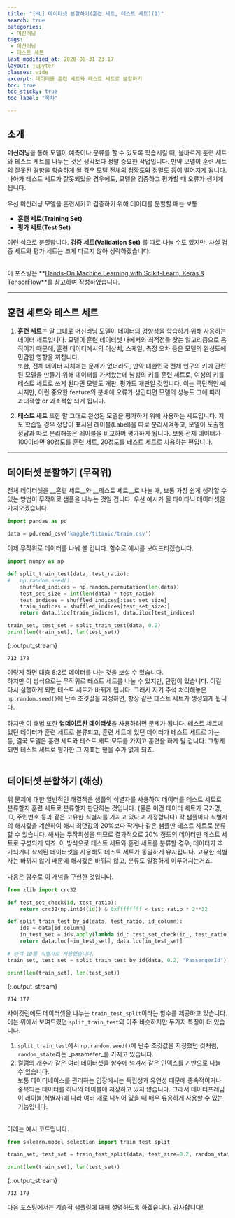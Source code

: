 ```yaml
---
title: "[ML] 데이터셋 분할하기(훈련 세트, 테스트 세트)(1)"
search: true
categories:
 - 머신러닝
tags:
 - 머신러닝
 - 테스트 세트
last_modified_at: 2020-08-31 23:17
layout: jupyter
classes: wide
excerpt: 데이터를 훈련 세트와 테스트 세트로 분할하기
toc: true
toc_sticky: true
toc_label: "목차"

---
```

## 소개

**머신러닝**을 통해 모델이 예측이나 분류를 할 수 있도록 학습시킬 때, 올바르게 훈련 세트와 테스트 세트를 나누는 것은 생각보다 정말 중요한 작업입니다. 만약 모델이 훈련 세트의 잘못된 경향을 학습하게 될 경우 모델 전체의 정확도와 정밀도 등이 떨어지게 됩니다. 나아가 테스트 세트가 잘못되었을 경우에도, 모델을 검증하고 평가할 때 오류가 생기게 됩니다.<br>
<br>
우선 머신러닝 모델을 훈련시키고 검증하기 위해 데이터를 분할할 때는 보통 <br>

- **훈련 세트(Training Set)**
- **평가 세트(Test Set)**

이런 식으로 분할합니다. **검증 세트(Validation Set)** 를 따로 나눌 수도 있지만, 사실 검증 세트와 평가 세트는 크게 다르지 않아 생략하겠습니다.<br><br>

이 포스팅은 **[Hands-On Machine Learning with Scikit-Learn, Keras & TensorFlow](https://book.naver.com/bookdb/book_detail.nhn?bid=16328592)**를 참고하여 작성하였습니다.

---

## 훈련 세트와 테스트 세트


1. **훈련 세트**는 말 그대로 머신러닝 모델이 데이터의 경향성을 학습하기 위해 사용하는 데이터 세트입니다. 모델이 훈련 데이터셋 내에서의 최적점을 찾는 알고리즘으로 움직이기 때문에, 훈련 데이터에서의 이상치, 스케일, 측정 오차 등은 모델의 완성도에 민감한 영향을 끼칩니다. <br> 또한, 전체 데이터 자체에는 문제가 없더라도, 만약 대한민국 전체 인구의 키에 관련된 모델을 만들기 위해 데이터를 가져왔는데 남성의 키를 훈련 세트로, 여성의 키를 테스트 세트로 쓰게 된다면 모델도 개판, 평가도 개판일 것입니다. 이는 극단적인 예시지만, 이런 중요한 feature의 분배에 오류가 생긴다면 모델의 성능도 그에 따라 과대적합 or 과소적합 되게 됩니다.<br>

2. **테스트 세트** 또한 말 그대로 완성된 모델을 평가하기 위해 사용하는 세트입니다. 지도 학습일 경우 정답이 표시된 레이블(Label)을 따로 분리시켜놓고, 모델이 도출한 정답과 따로 분리해놓은 레이블을 비교하며 평가하게 됩니다. 보통 전체 데이터가 100이라면 80정도를 훈련 세트, 20정도를 테스트 세트로 사용하는 편입니다.

---

## 데이터셋 분할하기 (무작위)


전체 데이터셋을 __훈련 세트__와 __테스트 세트__로 나눌 때, 보통 가장 쉽게 생각할 수 있는 방법이 무작위로 샘플을 나누는 것일 겁니다. 우선 예시가 될 타이타닉 데이터셋을 가져오겠습니다.

<div class="prompt input_prompt">
</div>

<div class="input_area" markdown="1">

```python
import pandas as pd

data = pd.read_csv('kaggle/titanic/train.csv')
```

</div>

이제 무작위로 데이터를 나눠 볼 겁니다. 함수로 예시를 보여드리겠습니다.

<div class="prompt input_prompt">
</div>

<div class="input_area" markdown="1">

```python
import numpy as np

def split_train_test(data, test_ratio):
#   np.random.seed() 
    shuffled_indices = np.random.permutation(len(data)) 
    test_set_size = int(len(data) * test_ratio)
    test_indices = shuffled_indices[:test_set_size]
    train_indices = shuffled_indices[test_set_size:]
    return data.iloc[train_indices], data.iloc[test_indices]

train_set, test_set = split_train_test(data, 0.2)
print(len(train_set), len(test_set))
```

</div>

{:.output_stream}

```
713 178

```

이렇게 하면 대충 8:2로 데이터를 나눈 것을 보실 수 있습니다.<br>하지만 이 방식으로는 무작위로 테스트 세트를 나눌 수 있지만, 단점이 있습니다. 이걸 다시 실행하게 되면 테스트 세트가 바뀌게 됩니다. 그래서 저기 주석 처리해놓은 `np.random.seed()`에 난수 초깃값을 지정하면, 항상 같은 테스트 세트가 생성되게 됩니다.<br>
<br>
하지만 이 해법 또한 **업데이트된 데이터셋**을 사용하려면 문제가 됩니다. 테스트 세트에 있던 데이터가 훈련 세트로 분류되고, 훈련 세트에 있던 데이터가 테스트 세트로 가는 등, 결국 모델은 훈련 세트와 테스트 세트 모두를 가지고 훈련을 하게 될 겁니다. 그렇게 되면 테스트 세트로 평가한 그 지표는 믿을 수가 없게 되죠.<br><br>

## 데이터셋 분할하기 (해싱)

위 문제에 대한 일반적인 해결책은 샘플의 식별자를 사용하여 데이터를 테스트 세트로 분류할지 훈련 세트로 분류할지 판단하는 것입니다. (물론 이건 데이터 세트가 국가명, ID, 주민번호 등과 같은 고유한 식별자를 가지고 있다고 가정합니다) 각 샘플마다 식별자의 해시값을 계산하여 해시 최댓값의 20%보다 작거나 같은 샘플만 테스트 세트로 분류할 수 있습니다. 해시는 무작위성을 띄므로 결과적으로 20% 정도의 데이터만 테스트 세트로 구성되게 되죠. 이 방식으로 테스트 세트와 훈련 세트를 분류할 경우, 데이터가 추가되거나 삭제된 데이터셋을 사용해도 테스트 세트가 동일하게 유지됩니다. 고유한 식별자는 바뀌지 않기 때문에 해시값은 바뀌지 않고, 분류도 일정하게 이루어지는거죠.<br><br>
다음은 함수로 이 개념을 구현한 것입니다.

<div class="prompt input_prompt">
</div>

<div class="input_area" markdown="1">

```python
from zlib import crc32

def test_set_check(id, test_ratio):
    return crc32(np.int64(id)) & 0xffffffff < test_ratio * 2**32

def split_train_test_by_id(data, test_ratio, id_column):
    ids = data[id_column]
    in_test_set = ids.apply(lambda id_: test_set_check(id_, test_ratio))
    return data.loc[~in_test_set], data.loc[in_test_set]

# 승객 ID를 식별자로 사용했습니다.
train_set, test_set = split_train_test_by_id(data, 0.2, "PassengerId")

print(len(train_set), len(test_set))
```

</div>

{:.output_stream}

```
714 177

```

사이킷런에도 데이터셋을 나누는 `train_test_split`이라는 함수를 제공하고 있습니다. 이는 위에서 보여드렸던 `split_train_test`와 아주 비슷하지만 두가지 특징이 더 있습니다.

1. `split_train_test`에서 `np.random.seed()`에 난수 초깃값을 지정했던 것처럼, `random_state`라는 _parameter_를 가지고 있습니다.
2. 컬럼의 개수가 같은 여러 데이터셋을 함수에 넘겨서 같은 인덱스를 기반으로 나눌 수 있습니다. <br> 보통 데이터베이스를 관리하는 입장에서는 독립성과 유연성 때문에 종속적이거나 중복되는 데이터를 하나의 테이블에 저장하고 있지 않습니다. 그래서 데이터프레임이 레이블(식별자)에 따라 여러 개로 나뉘어 있을 때 매우 유용하게 사용할 수 있는 기능입니다.

<br>
아래는 예시 코드입니다.

<div class="prompt input_prompt">
</div>

<div class="input_area" markdown="1">

```python
from sklearn.model_selection import train_test_split

train_set, test_set = train_test_split(data, test_size=0.2, random_state=1006)

print(len(train_set), len(test_set))
```

</div>

{:.output_stream}

```
712 179

```

다음 포스팅에서는 계층적 샘플링에 대해 설명하도록 하겠습니다. 감사합니다!

